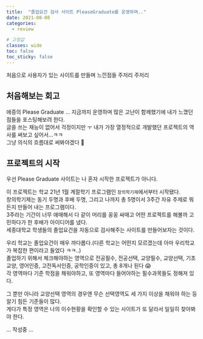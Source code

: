 ```yaml
---
title:  "졸업요건 검사 사이트 PleaseGraduate를 운영하며.."
date: 2021-08-08
categories:
  - review

# 고정값
classes: wide
toc: false
toc_sticky: false
---
```


처음으로 사용자가 있는 사이트를 만들며 느낀점들 주저리 주저리

## 처음해보는 회고

애증의 Please Graduate ... 지금까지 운영하며 많은 고난이 함께했기에 내가 느꼈던 점들을 포스팅해보려 한다.<br>
글을 쓰는 재능이 없어서 걱정이지만 ㅜ 내가 가장 열정적으로 개발했던 프로젝트의 역사를 써보고 싶어서...ㅋㅋ<br>
그냥 의식의 흐름대로 써봐야겠다 🤯

## 프로젝트의 시작

우선 Please Graduate 사이트는 나 혼자 시작한 프로젝트가 아니다.<br>

이 프로젝트는 학교 21년 1월 계절학기 프로그램인 `창의학기제`에서부터 시작됐다.<br>
창의학기제는 동기 두명과 후배 두명, 그리고 나까지 총 5명이서 3주간 자유 주제로 뭐든지 만들어 내는 프로그램이다.<br>
3주라는 기간이 너무 애매해서 다 같이 머리를 꽁꽁 싸매고 어떤 프로젝트를 해볼까 고민하다가 한 후배가 아이디어를 냈다.<br>
세종대학교 학생들의 졸업요건을 자동으로 검사해주는 사이트를 만들어보자는 것이다.<br>

우리 학교는 졸업요건이 매우 까다롭다.(다른 학교는 어떤지 모르겠는데 아마 우리학교가 복잡한 편이라고 들었다 ㅋㅋ..)<br>
졸업하기 위해서 체크해야하는 영역으로 전공필수, 전공선택, 교양필수, 교양선택, 기초교양, 영어인증, 고전독서인증, 공학인증이 있고, 총 8개나 된다 😱<br>
각 영역마다 기준 학점을 채워야하고, 또 영역마다 들어야하는 필수과목들도 정해져 있다.<br>

그 뿐만 아니라 교양선택 영역의 경우엔 무슨 선택영역도 세 가지 이상을 채워야 하는 등 알기 힘든 기준들이 많다.<br>
게다가 특정 영역은 나의 이수현황을 확인할 수 있는 사이트가 또 달라서 일일히 찾아봐야 한다.<br>

... 작성중 ...